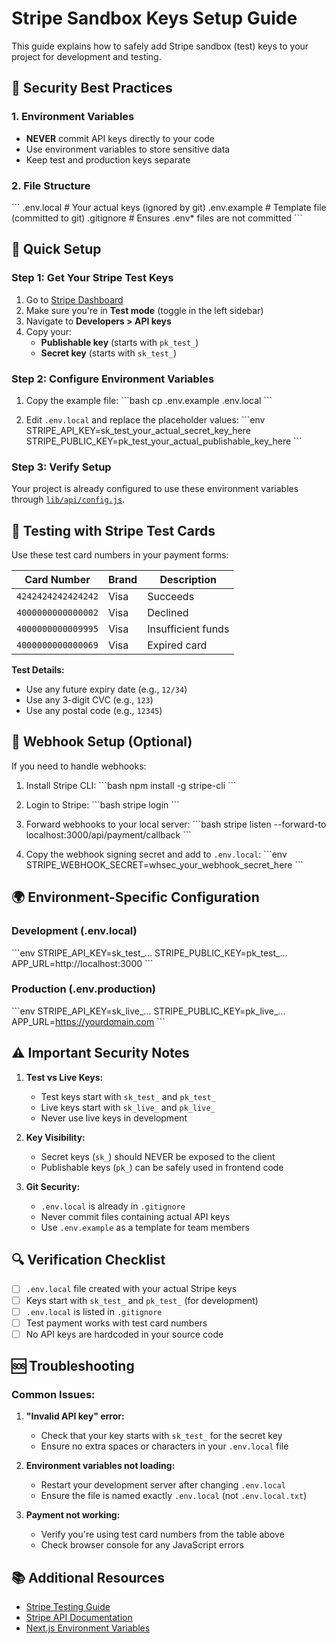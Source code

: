 # Stripe Sandbox Keys Setup Guide

This guide explains how to safely add Stripe sandbox (test) keys to your project for development and testing.

## 🔐 Security Best Practices

### 1. Environment Variables
- **NEVER** commit API keys directly to your code
- Use environment variables to store sensitive data
- Keep test and production keys separate

### 2. File Structure
\`\`\`
.env.local          # Your actual keys (ignored by git)
.env.example        # Template file (committed to git)
.gitignore          # Ensures .env* files are not committed
\`\`\`

## 🚀 Quick Setup

### Step 1: Get Your Stripe Test Keys
1. Go to [Stripe Dashboard](https://dashboard.stripe.com)
2. Make sure you're in **Test mode** (toggle in the left sidebar)
3. Navigate to **Developers > API keys**
4. Copy your:
   - **Publishable key** (starts with `pk_test_`)
   - **Secret key** (starts with `sk_test_`)

### Step 2: Configure Environment Variables
1. Copy the example file:
   \`\`\`bash
   cp .env.example .env.local
   \`\`\`

2. Edit `.env.local` and replace the placeholder values:
   \`\`\`env
   STRIPE_API_KEY=sk_test_your_actual_secret_key_here
   STRIPE_PUBLIC_KEY=pk_test_your_actual_publishable_key_here
   \`\`\`

### Step 3: Verify Setup
Your project is already configured to use these environment variables through [`lib/api/config.js`](lib/api/config.js).

## 🧪 Testing with Stripe Test Cards

Use these test card numbers in your payment forms:

| Card Number | Brand | Description |
|-------------|-------|-------------|
| `4242424242424242` | Visa | Succeeds |
| `4000000000000002` | Visa | Declined |
| `4000000000009995` | Visa | Insufficient funds |
| `4000000000000069` | Visa | Expired card |

**Test Details:**
- Use any future expiry date (e.g., `12/34`)
- Use any 3-digit CVC (e.g., `123`)
- Use any postal code (e.g., `12345`)

## 🔄 Webhook Setup (Optional)

If you need to handle webhooks:

1. Install Stripe CLI:
   \`\`\`bash
   npm install -g stripe-cli
   \`\`\`

2. Login to Stripe:
   \`\`\`bash
   stripe login
   \`\`\`

3. Forward webhooks to your local server:
   \`\`\`bash
   stripe listen --forward-to localhost:3000/api/payment/callback
   \`\`\`

4. Copy the webhook signing secret and add to `.env.local`:
   \`\`\`env
   STRIPE_WEBHOOK_SECRET=whsec_your_webhook_secret_here
   \`\`\`

## 🌍 Environment-Specific Configuration

### Development (.env.local)
\`\`\`env
STRIPE_API_KEY=sk_test_...
STRIPE_PUBLIC_KEY=pk_test_...
APP_URL=http://localhost:3000
\`\`\`

### Production (.env.production)
\`\`\`env
STRIPE_API_KEY=sk_live_...
STRIPE_PUBLIC_KEY=pk_live_...
APP_URL=https://yourdomain.com
\`\`\`

## ⚠️ Important Security Notes

1. **Test vs Live Keys:**
   - Test keys start with `sk_test_` and `pk_test_`
   - Live keys start with `sk_live_` and `pk_live_`
   - Never use live keys in development

2. **Key Visibility:**
   - Secret keys (`sk_`) should NEVER be exposed to the client
   - Publishable keys (`pk_`) can be safely used in frontend code

3. **Git Security:**
   - `.env.local` is already in `.gitignore`
   - Never commit files containing actual API keys
   - Use `.env.example` as a template for team members

## 🔍 Verification Checklist

- [ ] `.env.local` file created with your actual Stripe keys
- [ ] Keys start with `sk_test_` and `pk_test_` (for development)
- [ ] `.env.local` is listed in `.gitignore`
- [ ] Test payment works with test card numbers
- [ ] No API keys are hardcoded in your source code

## 🆘 Troubleshooting

### Common Issues:

1. **"Invalid API key" error:**
   - Check that your key starts with `sk_test_` for the secret key
   - Ensure no extra spaces or characters in your `.env.local` file

2. **Environment variables not loading:**
   - Restart your development server after changing `.env.local`
   - Ensure the file is named exactly `.env.local` (not `.env.local.txt`)

3. **Payment not working:**
   - Verify you're using test card numbers from the table above
   - Check browser console for any JavaScript errors

## 📚 Additional Resources

- [Stripe Testing Guide](https://stripe.com/docs/testing)
- [Stripe API Documentation](https://stripe.com/docs/api)
- [Next.js Environment Variables](https://nextjs.org/docs/basic-features/environment-variables)
